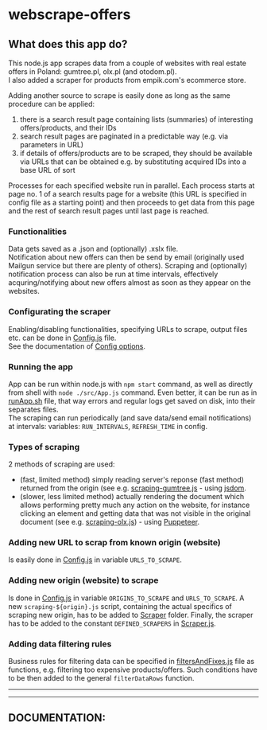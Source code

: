 # webscrape-offers

## What does this app do?

This node.js app scrapes data from a couple of websites with real estate offers in Poland: gumtree.pl, olx.pl (and otodom.pl).\
I also added a scraper for products from empik.com's ecommerce store.

Adding another source to scrape is easily done as long as the same procedure can be applied:

1. there is a search result page containing lists (summaries) of interesting offers/products, and their IDs
2. search result pages are paginated in a predictable way (e.g. via parameters in URL)
3. if details of offers/products are to be scraped, they should be available via URLs that can be obtained e.g. by substituting acquired IDs into a base URL of sort

Processes for each specified website run in parallel.
Each process starts at page no. 1 of a search results page for a website (this URL is specified in config file as a starting point) and then proceeds to get data from this page and the rest of search result pages until last page is reached.

### Functionalities

Data gets saved as a .json and (optionally) .xslx file.\
Notification about new offers can then be send by email (originally used Mailgun service but there are plenty of others).
Scraping and (optionally) notification process can also be run at time intervals, effectively acquring/notifying about new offers almost as soon as they appear on the websites.

### Configurating the scraper

Enabling/disabling functionalities, specifying URLs to scrape, output files etc. can be done in [Config.js](./src/Config.js) file.\
See the documentation of <a href="#module_Config">Config options</a>.

### Running the app

App can be run within node.js with `npm start` command, as well as directly from shell with `node ./src/App.js` command. Even better, it can be run as in [runApp.sh](./runApp.sh) file, that way errors and regular logs get saved on disk, into their separates files.\
The scraping can run periodically (and save data/send email notifications) at intervals: variables: `RUN_INTERVALS`, `REFRESH_TIME` in config.

### Types of scraping

2 methods of scraping are used:

- (fast, limited method) simply reading server's reponse (fast method) returned from the origin (see e.g. [scraping-gumtree.js](./src/Scraper/scraping-gumtree.js) - using [jsdom](https://github.com/jsdom/jsdom).
- (slower, less limited method) actually rendering the document which allows performing pretty much any action on the website, for instance clicking an element and getting data that was not visible in the original document (see e.g. [scraping-olx.js](./src/Scraper/scraping-olx.js)) - using [Puppeteer](https://github.com/puppeteer/puppeteer/).

### Adding new URL to scrap from known origin (website)

Is easily done in [Config.js](./src/Config.js) in variable `URLS_TO_SCRAPE`.

### Adding new origin (website) to scrape

Is done in [Config.js](./src/Config.js) in variable `ORIGINS_TO_SCRAPE` and `URLS_TO_SCRAPE`. A new `scraping-${origin}.js` script, containing the actual specifics of scraping new origin, has to be added to [Scraper](./src/Scraper) folder. Finally, the scraper has to be added to the constant `DEFINED_SCRAPERS` in [Scraper.js](./src/Scraper/Scraper.js).

### Adding data filtering rules

Business rules for filtering data can be specified in [filtersAndFixes.js](./filtersAndFixes.js) file as functions, e.g. filtering too expensive products/offers. Such conditions have to be then added to the general `filterDataRows` function.

---

---

## DOCUMENTATION:
